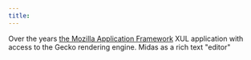 ```yaml
---
title: 
---
```

Over the years 
[the Mozilla Application Framework](https://developer.mozilla.org/en/docs/Mozilla_Application_Framework_in_Detail)
XUL application with access to the Gecko rendering engine.
Midas as a rich text "editor"
